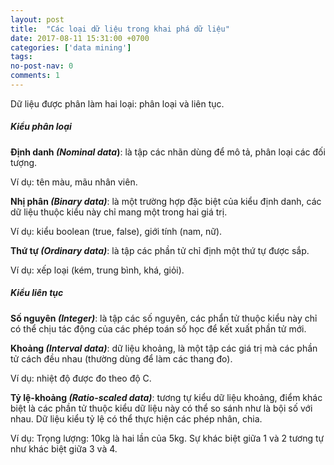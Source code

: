 ```yaml
---
layout: post
title:  "Các loại dữ liệu trong khai phá dữ liệu"
date: 2017-08-11 15:31:00 +0700
categories: ['data mining']
tags:
no-post-nav: 0
comments: 1
---
```


Dữ liệu được phân làm hai loại: phân loại và liên tục.

##### **Kiểu phân loại**

**Định danh _(Nominal data_)**: là tập các nhãn dùng để mô tả, phân loại các đối tượng.

Ví dụ: tên màu, mãu nhân viên.

**Nhị phân _(Binary data)_**: là một trường hợp đặc biệt của kiểu định danh, các dữ liệu thuộc kiểu này chỉ mang một trong hai giá trị.

Ví dụ: kiểu boolean (true, false), giới tính (nam, nữ).

**Thứ tự _(Ordinary data)_**: là tập các phần tử chỉ định một thứ tự được sắp.

Ví dụ: xếp loại (kém, trung bình, khá, giỏi).

##### **Kiểu liên tục**
**Số nguyên _(Integer)_**: là tập các số nguyên, các phẩn tử thuộc kiểu này chỉ có thể chịu tác động của các phép toán số học để kết xuất phần tử mới.

**Khoảng _(Interval data)_**: dữ liệu khoảng, là một tập các giá trị mà các phần tử cách đều nhau (thường dùng để làm các thang đo).

Ví dụ: nhiệt độ được đo theo độ C.

**Tỷ lệ-khoảng _(Ratio-scaled data)_**: tương tự kiểu dữ liệu khoảng, điểm khác biệt là các phần tử thuộc kiểu dữ liệu này có thể so sánh như là bội số với nhau. Dữ liệu kiểu tỷ lệ có thể thực hiện các phép nhân, chia.

Ví dụ: Trọng lượng: 10kg là hai lần của 5kg. Sự khác biệt giữa 1 và 2 tương tự như khác biệt giữa 3 và 4.
